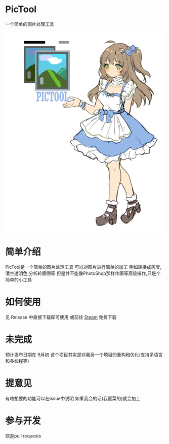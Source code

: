 # PicTool
一个简单的图片处理工具

![人设图-未完成](main.png)

# 简单介绍
PicTool是一个简单的图片处理工具
可以对图片进行简单的加工 例如转换成灰度,清空透明色,分析轮廓图等
但是并不能像PhotoShop那样作画等高级操作,只是个简单的小工具

# 如何使用
见 Release 中直接下载即可使用
或前往 [Steam](https://store.steampowered.com/app/1381380/PicTool/) 免费下载

# 未完成
预计发布日期在 9月初
这个项目其实是对我另一个项目的重构和优化(支持多语言和多线程等)

# 提意见
有啥想要的功能可以在issue中说明
如果我会的话(我蛮菜的)就会加上

# 参与开发
欢迎pull requests